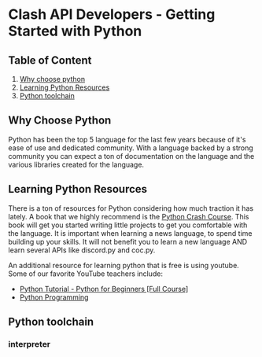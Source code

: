 # Clash API Developers - Getting Started with Python
## Table of Content
1. [Why choose python](#1)
2. [Learning Python Resources](#2)
3. [Python toolchain](#3)

## Why Choose Python <a name="1"></a>
Python has been the top 5 language for the last few years because of it's ease of use and dedicated community. With a 
language backed by a strong community you can expect a ton of documentation on the language and the various libraries
created for the language. 

## Learning Python Resources <a name="2"></a>
There is a ton of resources for Python considering how much traction it has lately. A book that we highly recommend
is the [Python Crash Course](https://www.amazon.com/Python-Crash-Course-Hands-Project-Based/dp/1593276036). This book
will get you started writing little projects to get you comfortable with the language. It is important when learning 
a news language, to spend time building up your skills. It will not benefit you to learn a new language AND learn 
several APIs like discord.py and coc.py. 

An additional resource for learning python that is free is using youtube. Some of our favorite YouTube teachers include:
- [Python Tutorial - Python for Beginners [Full Course]](https://www.youtube.com/watch?v=_uQrJ0TkZlc&t=90s)
- [Python Programming](https://pythonprogramming.net)

## Python toolchain <a name="3"></a>
### interpreter
